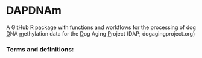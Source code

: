 # DAPDNAm
A GitHub R package with functions and workflows for the processing of dog <ins>D</ins>NA <ins>m</ins>ethylation data for the <ins>D</ins>og </ins>A</ins>ging <ins>P</ins>roject (DAP; dogagingproject.org)

### Terms and definitions:

